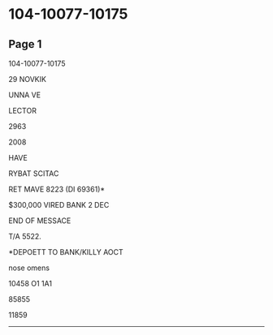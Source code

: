 # 104-10077-10175

## Page 1

104-10077-10175

29 NOVKIK

UNNA VE

LECTOR

2963

2008

HAVE

RYBAT SCITAC

RET MAVE 8223 (DI 69361)*

$300,000 VIRED BANK 2 DEC

END OF MESSACE

T/A 5522.

*DEPOETT TO BANK/KILLY AOCT

nose omens

10458 O1 1A1

85855

11859

---

